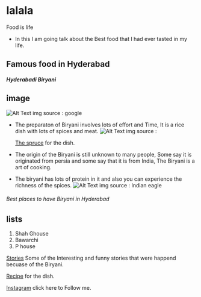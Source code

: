 # lalala
Food is life
* In this I am going talk about the Best food that I had ever tasted in my life.
## **Famous food in Hyderabad**
##### _Hyderabadi Biryani_
## image
![Alt Text](https://i.ytimg.com/vi/v4-LHeIx15U/maxresdefault.jpg)
img source : google

* The preparaton of Biryani involves lots of effort and Time, It is a rice dish with lots of spices and meat.
![Alt Text](https://www.thespruceeats.com/thmb/DAcj33VNaxQrRFrm6rxRI4saEtc=/1500x1000/filters:no_upscale():max_bytes(150000):strip_icc()/all-about-biryani-1957507-finalv2-ct-806b7041d0eb42c1be8ae431de35cf17.png)
img source : <p><a href="https://www.thespruceeats.com/">The spruce</a> for the dish.</p>

* The origin of the Biryani is still unknown to many people, Some say it is originated from persia and some say that it is from India, The Biryani is a art of cooking.
* The biryani has lots of protein in it and also you can experience the richness of the spices.
![Alt Text](https://www.thebetterindia.com/wp-content/uploads/2016/07/dealocx-blog-06.jpg)
img source : Indian eagle

###### Best places to have Biryani in Hyderabad
## lists
1. Shah Ghouse
2. Bawarchi
3. P house

<p><a href="https://www.indianeagle.com/travelbeats/funny-interesting-biryani-stories-in-india/">Stories</a> Some of the Interesting and funny stories that were happend becuase of the Biryani.</p>

<p><a href="https://www.indianhealthyrecipes.com/hyderabadi-biryani-recipe/">Recipe</a> for the dish.</p>

<p><a href="https://www.instagram.com/_the.believer/">Instagram</a> click here to Follow me.</p>
 
